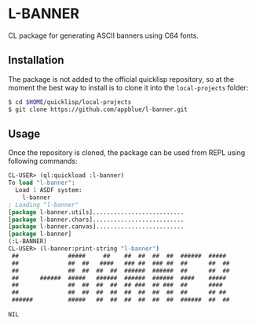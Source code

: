 # L-BANNER
CL package for generating ASCII banners using C64 fonts.

## Installation

The package is not added to the official quicklisp repository, so at the moment the best way to install is to clone it into the `local-projects` folder:

```bash
$ cd $HOME/quicklisp/local-projects
$ git clone https://github.com/appblue/l-banner.git
```

## Usage

Once the repository is cloned, the package can be used from REPL using following commands:

```lisp
CL-USER> (ql:quickload :l-banner)
To load "l-banner":
  Load 1 ASDF system:
    l-banner
; Loading "l-banner"
[package l-banner.utils]..........................
[package l-banner.chars]..........................
[package l-banner.canvas].........................
[package l-banner]
(:L-BANNER)
CL-USER> (l-banner:print-string "l-banner")
 ##              #####     ##    ##  ##  ##  ##  ######  #####  
 ##              ##  ##   ####   ### ##  ### ##  ##      ##  ## 
 ##              ##  ##  ##  ##  ######  ######  ##      ##  ## 
 ##      ######  #####   ######  ######  ######  ####    #####  
 ##              ##  ##  ##  ##  ## ###  ## ###  ##      ####   
 ##              ##  ##  ##  ##  ##  ##  ##  ##  ##      ## ##  
 ######          #####   ##  ##  ##  ##  ##  ##  ######  ##  ## 
                                                                
NIL
```

